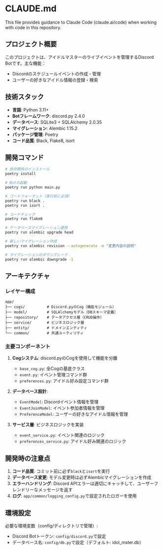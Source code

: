 # CLAUDE.md

This file provides guidance to Claude Code (claude.ai/code) when working with code in this repository.

## プロジェクト概要

このプロジェクトは、アイドルマスターのライブイベントを管理するDiscord Botです。主な機能：
- Discordのスケジュールイベントの作成・管理
- ユーザーの好きなアイドル情報の登録・検索

## 技術スタック

- **言語**: Python 3.11+
- **Botフレームワーク**: discord.py 2.4.0
- **データベース**: SQLite3 + SQLAlchemy 2.0.35
- **マイグレーション**: Alembic 1.15.2
- **パッケージ管理**: Poetry
- **コード品質**: Black, Flake8, isort

## 開発コマンド

```bash
# 依存関係のインストール
poetry install

# Botの起動
poetry run python main.py

# コードフォーマット（実行前に必須）
poetry run black .
poetry run isort .

# コードチェック
poetry run flake8

# データベースマイグレーション適用
poetry run alembic upgrade head

# 新しいマイグレーション作成
poetry run alembic revision --autogenerate -m "変更内容の説明"

# マイグレーションのダウングレード
poetry run alembic downgrade -1
```

## アーキテクチャ

### レイヤー構成
```
app/
├── cogs/          # Discord.pyのCog（機能モジュール）
├── model/         # SQLAlchemyモデル（DBスキーマ定義）
├── repository/    # データアクセス層（CRUD操作）
├── service/       # ビジネスロジック層
├── entity/        # ドメインエンティティ
└── common/        # 共通ユーティリティ
```

### 主要コンポーネント

1. **Cogシステム**: discord.pyのCogを使用して機能を分離
   - `base_cog.py`: 全Cogの基底クラス
   - `event.py`: イベント管理コマンド群
   - `preferences.py`: アイドル好み設定コマンド群

2. **データベース設計**:
   - `EventModel`: Discordイベント情報を管理
   - `EventJoinModel`: イベント参加者情報を管理
   - `PreferenceModel`: ユーザーの好きなアイドル情報を管理

3. **サービス層**: ビジネスロジックを実装
   - `event_service.py`: イベント関連のロジック
   - `preferences_service.py`: アイドル好み関連のロジック

## 開発時の注意点

1. **コード品質**: コミット前に必ず`black`と`isort`を実行
2. **データベース変更**: モデル変更時は必ずAlembicマイグレーションを作成
3. **エラーハンドリング**: Discord APIエラーは適切にキャッチして、ユーザーフレンドリーなメッセージを返す
4. **ログ**: `app/common/logging_config.py`で設定されたロガーを使用

## 環境設定

必要な環境変数（config/ディレクトリで管理）:
- Discord Botトークン: `config/discord.py`で設定
- データベース名: `config/db.py`で設定（デフォルト: idol_mster.db）